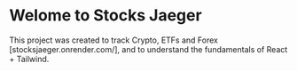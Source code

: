 # Welome to Stocks Jaeger

This project was created to track Crypto, ETFs and Forex [stocksjaeger.onrender.com/], and to understand the fundamentals of React + Tailwind.